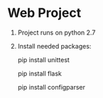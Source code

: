 # Web Project

1. Project runs on python 2.7

2. Install needed packages:

    pip install unittest

    pip install flask
    
    pip install configparser
